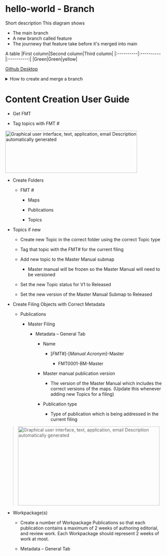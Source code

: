 # hello-world - Branch
Short description
This diagram shows
- The main branch
- A new branch called feature
- The journewy that feature take before it's merged into main

A table
|First column|Second column|Third column|
|:----------|:----------|:----------:|
|Green|Green|yellow|

[Github Desktop](https://desktop.github.com/)

<details> <summary>How to create and merge a branch</summary>
  - Create a branch
  
  - Make changes and commit changes
  
  - Submit a pull request
  
  - Discuss the changes
  
  - Merge the branch to the main
  
  </details>


# Content Creation User Guide
-   Get FMT

-   Tag topics with FMT \#

<img src="media/image1.png" style="width:4.32718in;height:1.3875in"
alt="Graphical user interface, text, application, email Description automatically generated" />

-   Create Folders

    -   FMT \#

        -   Maps

        -   Publications

        -   Topics

-   Topics if new

    -   Create new Topic in the correct folder using the correct Topic
        type

    -   Tag that topic with the FMT# for the current filing

    -   Add new topic to the Master Manual submap

        -   Master manual will be frozen so the Master Manual will need
            to be versioned

    -   Set the new Topic status for V1 to Released

    -   Set the new version of the Master Manual Submap to Released

-   Create Filing Objects with Correct Metadata

    -   Publications

        -   Master Filing

            -   Metadata – General Tab

                -   Name

                    -   \[*FMT#*\]-\[*Manual Acronym*\]-Master

                        -   FMT0001-BM-Master

                -   Master manual publication version

                    -   The version of the Master Manual which includes
                        the correct versions of the maps. (Update this
                        whenever adding new Topics for a filing)

                -   Publication type

                    -   Type of publication which is being addressed in
                        the current filing

> <img src="media/image2.png" style="width:4.64691in;height:2.58388in"
> alt="Graphical user interface, text, application, email Description automatically generated" />

-   Workpackage(s)

    -   Create a number of Workpackage Publications so that each
        publication contains a maximum of 2 weeks of authoring
        editorial, and review work. Each Workpackage should represent 2
        weeks of work at most.

    -   Metadata – General Tab
